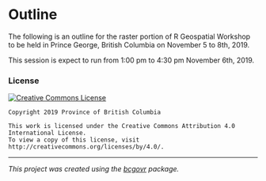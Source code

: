# Outline 

The following is an outline for the raster portion of R Geospatial Workshop to be held in Prince George, British Columbia on November 5 to 8th, 2019.

This session is expect to run from 1:00 pm to 4:30 pm November 6th, 2019.










### License

[![Creative Commons License](https://i.creativecommons.org/l/by/4.0/88x31.png)](http://creativecommons.org/licenses/by/4.0/)

```
Copyright 2019 Province of British Columbia

This work is licensed under the Creative Commons Attribution 4.0 International License.
To view a copy of this license, visit http://creativecommons.org/licenses/by/4.0/.
```
---
*This project was created using the [bcgovr](https://github.com/bcgov/bcgovr) package.* 
